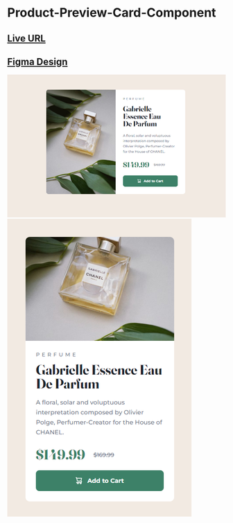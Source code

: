 # Product-Preview-Card-Component

## [Live URL](https://temuritsutskiridze.github.io/Product-Preview-Card-Component/)

## [Figma Design](https://www.figma.com/file/rRE5dTvPjRrMWrPKCK9qwq/product-preview-card-component?node-id=0%3A1&mode=dev)

![desktop-preview](./preview/desktop.png)
![mobile-preview](./preview/mobile.png)
